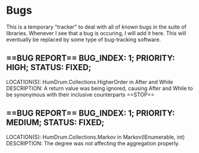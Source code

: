 # Bugs
This is a temporary "tracker" to deal with all of known bugs in the suite of libraries. Whenever I see that a bug is occuring, I will
add it here. This will eventually be replaced by some type of bug-tracking software.

==BUG REPORT==
BUG_INDEX: 1;
PRIORITY: HIGH;
STATUS: FIXED;
-
LOCATION(S): HumDrum.Collections.HigherOrder in After and While
DESCRIPTION: A return value was being ignored, causing After and While to be synonymous with their inclusive counterparts
==STOP==

==BUG REPORT==
BUG_INDEX: 1;
PRIORITY: MEDIUM;
STATUS: FIXED;
-
LOCATION(S): HumDrum.Collections.Markov in Markov(IEnumerable<T>, int)
DESCRIPTION: The degree was not affecting the aggregation properly.